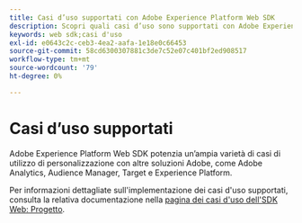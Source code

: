 ```yaml
---
title: Casi d’uso supportati con Adobe Experience Platform Web SDK
description: Scopri quali casi d’uso sono supportati con Adobe Experience Platform Web SDK.
keywords: web sdk;casi d'uso
exl-id: e0643c2c-ceb3-4ea2-aafa-1e18e0c66453
source-git-commit: 58cd6300307881c3de7c52e07c401bf2ed908517
workflow-type: tm+mt
source-wordcount: '79'
ht-degree: 0%

---
```


# Casi d’uso supportati

Adobe Experience Platform Web SDK potenzia un’ampia varietà di casi di utilizzo di personalizzazione con altre soluzioni Adobe, come Adobe Analytics, Audience Manager, Target e Experience Platform.

Per informazioni dettagliate sull&#39;implementazione dei casi d&#39;uso supportati, consulta la relativa documentazione nella [pagina dei casi d&#39;uso dell&#39;SDK Web: Progetto](https://github.com/orgs/adobe/projects/18/views/1?filterQuery=).
